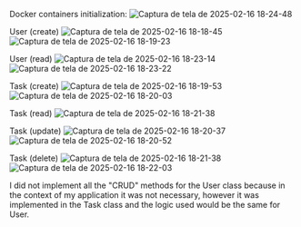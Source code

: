 Docker containers initialization:
![Captura de tela de 2025-02-16 18-24-48](https://github.com/user-attachments/assets/8f998d22-d630-4977-9820-9d33a45dbfdb)

User (create)
![Captura de tela de 2025-02-16 18-18-45](https://github.com/user-attachments/assets/6c169d85-6683-4a79-8a88-2d0e6831958f)
![Captura de tela de 2025-02-16 18-19-23](https://github.com/user-attachments/assets/ce9e56b8-8360-4858-a6d5-c069b8e4a29e)

User (read)
![Captura de tela de 2025-02-16 18-23-14](https://github.com/user-attachments/assets/09b72d8b-7847-4ec1-9219-045b3d770d15)
![Captura de tela de 2025-02-16 18-23-22](https://github.com/user-attachments/assets/0cf2a2bb-db72-431c-9533-bd0d6a093312)

Task (create)
![Captura de tela de 2025-02-16 18-19-53](https://github.com/user-attachments/assets/4326b336-a5eb-4e40-8bc7-884e2297a48d)
![Captura de tela de 2025-02-16 18-20-03](https://github.com/user-attachments/assets/b347f6c9-bf9b-4fc3-979e-d999d2b4400a)

Task (read)
![Captura de tela de 2025-02-16 18-21-38](https://github.com/user-attachments/assets/962b9632-13ac-46ae-ad6f-fd64050054fd)

Task (update)
![Captura de tela de 2025-02-16 18-20-37](https://github.com/user-attachments/assets/f415818e-022f-498d-9711-0e651707aee9)
![Captura de tela de 2025-02-16 18-20-52](https://github.com/user-attachments/assets/a386f2eb-8f86-446f-bc90-42b5873e8e4f)

Task (delete)
![Captura de tela de 2025-02-16 18-21-38](https://github.com/user-attachments/assets/5af68ddd-6fce-4bd4-b2b1-e2755aa3a822)
![Captura de tela de 2025-02-16 18-22-03](https://github.com/user-attachments/assets/efa936e3-b2df-416f-88d7-1c23a1fb14f7)


I did not implement all the "CRUD" methods for the User class because in the context of my application it was not necessary, however it was implemented in the Task class and the logic used would be the same for User.
